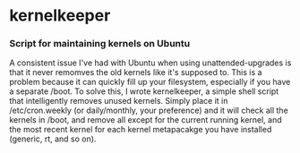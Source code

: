 # kernelkeeper
### Script for maintaining kernels on Ubuntu

A consistent issue I've had with Ubuntu when using unattended-upgrades is that it never remomves the old kernels like it's supposed to. This is a problem because it can quickly fill up your filesystem, especially if you have a separate /boot. To solve this, I wrote kernelkeeper, a simple shell script that intelligently removes unused kernels. Simply place it in /etc/cron.weekly (or daily/monthly, your preference) and it will check all the kernels in /boot, and remove all except for the current running kernel, and the most recent kernel for each kernel metapacakge you have installed (generic, rt, and so on).
